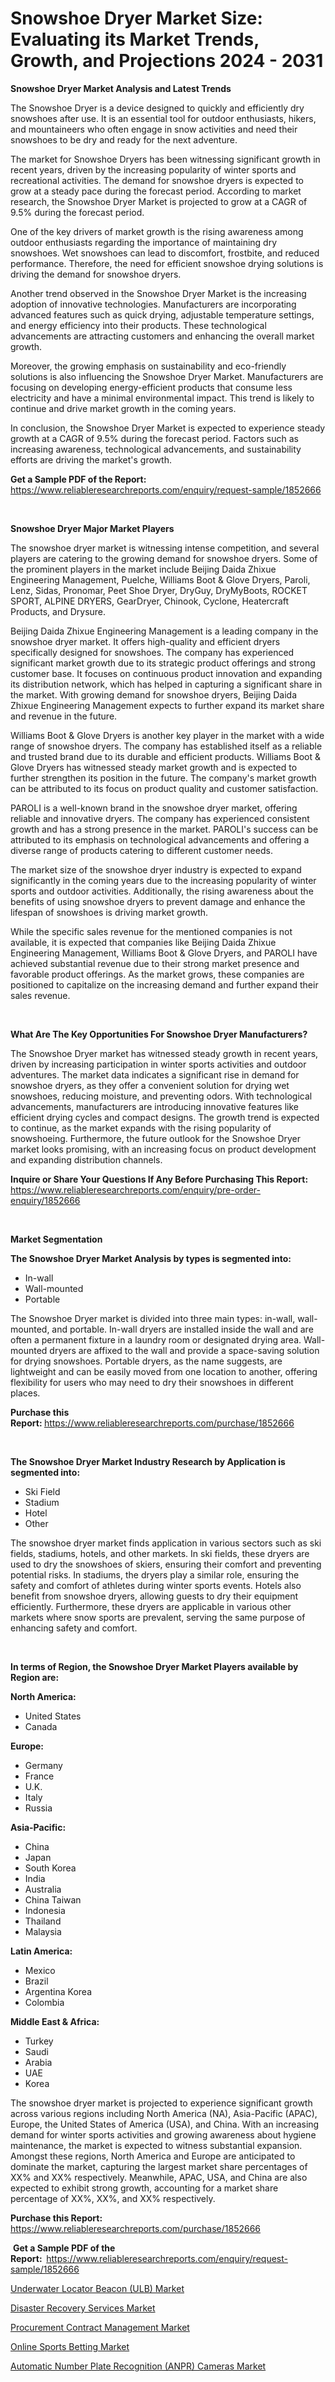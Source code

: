 <p><h1>Snowshoe Dryer Market Size: Evaluating its Market Trends, Growth, and Projections 2024 - 2031</h1></p><p><strong>Snowshoe Dryer Market Analysis and Latest Trends</strong></p>
<p><p>The Snowshoe Dryer is a device designed to quickly and efficiently dry snowshoes after use. It is an essential tool for outdoor enthusiasts, hikers, and mountaineers who often engage in snow activities and need their snowshoes to be dry and ready for the next adventure.</p><p>The market for Snowshoe Dryers has been witnessing significant growth in recent years, driven by the increasing popularity of winter sports and recreational activities. The demand for snowshoe dryers is expected to grow at a steady pace during the forecast period. According to market research, the Snowshoe Dryer Market is projected to grow at a CAGR of 9.5% during the forecast period.</p><p>One of the key drivers of market growth is the rising awareness among outdoor enthusiasts regarding the importance of maintaining dry snowshoes. Wet snowshoes can lead to discomfort, frostbite, and reduced performance. Therefore, the need for efficient snowshoe drying solutions is driving the demand for snowshoe dryers.</p><p>Another trend observed in the Snowshoe Dryer Market is the increasing adoption of innovative technologies. Manufacturers are incorporating advanced features such as quick drying, adjustable temperature settings, and energy efficiency into their products. These technological advancements are attracting customers and enhancing the overall market growth.</p><p>Moreover, the growing emphasis on sustainability and eco-friendly solutions is also influencing the Snowshoe Dryer Market. Manufacturers are focusing on developing energy-efficient products that consume less electricity and have a minimal environmental impact. This trend is likely to continue and drive market growth in the coming years.</p><p>In conclusion, the Snowshoe Dryer Market is expected to experience steady growth at a CAGR of 9.5% during the forecast period. Factors such as increasing awareness, technological advancements, and sustainability efforts are driving the market's growth.</p></p>
<p><strong>Get a Sample PDF of the Report:&nbsp;</strong> <a href="https://www.reliableresearchreports.com/enquiry/request-sample/1852666">https://www.reliableresearchreports.com/enquiry/request-sample/1852666</a></p>
<p>&nbsp;</p>
<p><strong>Snowshoe Dryer Major Market Players</strong></p>
<p><p>The snowshoe dryer market is witnessing intense competition, and several players are catering to the growing demand for snowshoe dryers. Some of the prominent players in the market include Beijing Daida Zhixue Engineering Management, Puelche, Williams Boot & Glove Dryers, Paroli, Lenz, Sidas, Pronomar, Peet Shoe Dryer, DryGuy, DryMyBoots, ROCKET SPORT, ALPINE DRYERS, GearDryer, Chinook, Cyclone, Heatercraft Products, and Drysure.</p><p>Beijing Daida Zhixue Engineering Management is a leading company in the snowshoe dryer market. It offers high-quality and efficient dryers specifically designed for snowshoes. The company has experienced significant market growth due to its strategic product offerings and strong customer base. It focuses on continuous product innovation and expanding its distribution network, which has helped in capturing a significant share in the market. With growing demand for snowshoe dryers, Beijing Daida Zhixue Engineering Management expects to further expand its market share and revenue in the future.</p><p>Williams Boot & Glove Dryers is another key player in the market with a wide range of snowshoe dryers. The company has established itself as a reliable and trusted brand due to its durable and efficient products. Williams Boot & Glove Dryers has witnessed steady market growth and is expected to further strengthen its position in the future. The company's market growth can be attributed to its focus on product quality and customer satisfaction.</p><p>PAROLI is a well-known brand in the snowshoe dryer market, offering reliable and innovative dryers. The company has experienced consistent growth and has a strong presence in the market. PAROLI's success can be attributed to its emphasis on technological advancements and offering a diverse range of products catering to different customer needs.</p><p>The market size of the snowshoe dryer industry is expected to expand significantly in the coming years due to the increasing popularity of winter sports and outdoor activities. Additionally, the rising awareness about the benefits of using snowshoe dryers to prevent damage and enhance the lifespan of snowshoes is driving market growth.</p><p>While the specific sales revenue for the mentioned companies is not available, it is expected that companies like Beijing Daida Zhixue Engineering Management, Williams Boot & Glove Dryers, and PAROLI have achieved substantial revenue due to their strong market presence and favorable product offerings. As the market grows, these companies are positioned to capitalize on the increasing demand and further expand their sales revenue.</p></p>
<p>&nbsp;</p>
<p><strong>What Are The Key Opportunities For Snowshoe Dryer Manufacturers?</strong></p>
<p><p>The Snowshoe Dryer market has witnessed steady growth in recent years, driven by increasing participation in winter sports activities and outdoor adventures. The market data indicates a significant rise in demand for snowshoe dryers, as they offer a convenient solution for drying wet snowshoes, reducing moisture, and preventing odors. With technological advancements, manufacturers are introducing innovative features like efficient drying cycles and compact designs. The growth trend is expected to continue, as the market expands with the rising popularity of snowshoeing. Furthermore, the future outlook for the Snowshoe Dryer market looks promising, with an increasing focus on product development and expanding distribution channels.</p></p>
<p><strong>Inquire or Share Your Questions If Any Before Purchasing This Report:</strong> <a href="https://www.reliableresearchreports.com/enquiry/pre-order-enquiry/1852666">https://www.reliableresearchreports.com/enquiry/pre-order-enquiry/1852666</a></p>
<p>&nbsp;</p>
<p><strong>Market Segmentation</strong></p>
<p><strong>The Snowshoe Dryer Market Analysis by types is segmented into:</strong></p>
<p><ul><li>In-wall</li><li>Wall-mounted</li><li>Portable</li></ul></p>
<p><p>The Snowshoe Dryer market is divided into three main types: in-wall, wall-mounted, and portable. In-wall dryers are installed inside the wall and are often a permanent fixture in a laundry room or designated drying area. Wall-mounted dryers are affixed to the wall and provide a space-saving solution for drying snowshoes. Portable dryers, as the name suggests, are lightweight and can be easily moved from one location to another, offering flexibility for users who may need to dry their snowshoes in different places.</p></p>
<p><strong>Purchase this Report:&nbsp;</strong><a href="https://www.reliableresearchreports.com/purchase/1852666">https://www.reliableresearchreports.com/purchase/1852666</a></p>
<p>&nbsp;</p>
<p><strong>The Snowshoe Dryer Market Industry Research by Application is segmented into:</strong></p>
<p><ul><li>Ski Field</li><li>Stadium</li><li>Hotel</li><li>Other</li></ul></p>
<p><p>The snowshoe dryer market finds application in various sectors such as ski fields, stadiums, hotels, and other markets. In ski fields, these dryers are used to dry the snowshoes of skiers, ensuring their comfort and preventing potential risks. In stadiums, the dryers play a similar role, ensuring the safety and comfort of athletes during winter sports events. Hotels also benefit from snowshoe dryers, allowing guests to dry their equipment efficiently. Furthermore, these dryers are applicable in various other markets where snow sports are prevalent, serving the same purpose of enhancing safety and comfort.</p></p>
<p>&nbsp;</p>
<p><strong>In terms of Region, the Snowshoe Dryer Market Players available by Region are:</strong></p>
<p>
    <p> <strong> North America: </strong>
        <ul>
            <li>United States</li>
            <li>Canada</li>
        </ul>
        </p> 
    <p> <strong> Europe: </strong>
        <ul>
            <li>Germany</li>
            <li>France</li>
            <li>U.K.</li>
            <li>Italy</li>
            <li>Russia</li>
        </ul>
        </p> 
    <p> <strong> Asia-Pacific: </strong>
        <ul>
            <li>China</li>
            <li>Japan</li>
            <li>South Korea</li>
            <li>India</li>
            <li>Australia</li>
            <li>China Taiwan</li>
            <li>Indonesia</li>
            <li>Thailand</li>
            <li>Malaysia</li>
        </ul>
        </p> 
    <p> <strong> Latin America: </strong>
        <ul>
            <li>Mexico</li>
            <li>Brazil</li>
            <li>Argentina Korea</li>
            <li>Colombia</li>
        </ul>
        </p> 
    <p> <strong> Middle East & Africa: </strong>
        <ul>
            <li>Turkey</li>
            <li>Saudi</li>
            <li>Arabia</li>
            <li>UAE</li>
            <li>Korea</li>
        </ul>
    </p>
    </p>
<p><p>The snowshoe dryer market is projected to experience significant growth across various regions including North America (NA), Asia-Pacific (APAC), Europe, the United States of America (USA), and China. With an increasing demand for winter sports activities and growing awareness about hygiene maintenance, the market is expected to witness substantial expansion. Amongst these regions, North America and Europe are anticipated to dominate the market, capturing the largest market share percentages of XX% and XX% respectively. Meanwhile, APAC, USA, and China are also expected to exhibit strong growth, accounting for a market share percentage of XX%, XX%, and XX% respectively.</p></p>
<p><strong>Purchase this Report: </strong><a href="https://www.reliableresearchreports.com/purchase/1852666">https://www.reliableresearchreports.com/purchase/1852666</a></p>
<p>&nbsp;<strong>Get a Sample PDF of the Report:&nbsp;&nbsp;</strong><a href="https://www.reliableresearchreports.com/enquiry/request-sample/1852666">https://www.reliableresearchreports.com/enquiry/request-sample/1852666</a></p>
<p><strong></strong></p>
<p><p><a href="https://github.com/grishafomin4852/Market-Research-Report-List-2/blob/main/underwater-locator-beacon-ulb-market.md">Underwater Locator Beacon (ULB) Market</a></p><p><a href="https://medium.com/@sarahhopkins94/disaster-recovery-services-market-research-report-its-history-and-forecast-2023-to-2030-ef850420e095">Disaster Recovery Services Market</a></p><p><a href="https://medium.com/@sarahhopkins94/procurement-contract-management-market-research-report-its-history-and-forecast-2023-to-2030-675b5b71f784">Procurement Contract Management Market</a></p><p><a href="https://medium.com/@sarahhopkins94/analyzing-online-sports-betting-market-global-industry-perspective-and-forecast-2023-to-2030-48d373b1463e">Online Sports Betting Market</a></p><p><a href="https://github.com/abbypearson7765/Market-Research-Report-List-2/blob/main/automatic-number-plate-recognition-anpr-cameras-market.md">Automatic Number Plate Recognition (ANPR) Cameras Market</a></p></p>